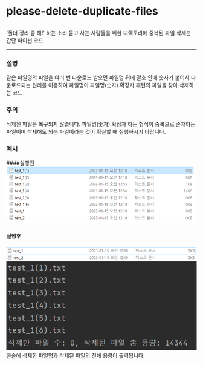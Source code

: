 # please-delete-duplicate-files
##
'폴더 정리 좀 해!' 하는 소리 듣고 사는 사람들을 위한
디렉토리에 중복된 파일 삭제는 간단 파이썬 코드


<hr/>

### 설명
같은 파일명의 파일을 여러 번 다운로드 받으면 파일명 뒤에 괄호 안에 
숫자가 붙어서 다운로드되는 원리를 이용하여 파일명이 파일명(숫자).확장자 패턴의 파일을 찾아
삭제하는 코드

### 주의
삭제된 파일은 복구되지 않습니다.
파일명(숫자).확장자 하는 형식이 중복으로 존재하는 파일이며
삭제해도 되는 파일이라는 것이 확실할 때 실행하시기 바랍니다.


### 예시
####실행전
![img.png](img.png)


#### 실행후
![img_2.png](img_2.png)
![img_1.png](img_1.png)
콘솔에 삭제한 파일명과 삭제된 파일의 전체 용량이 출력됩니다.